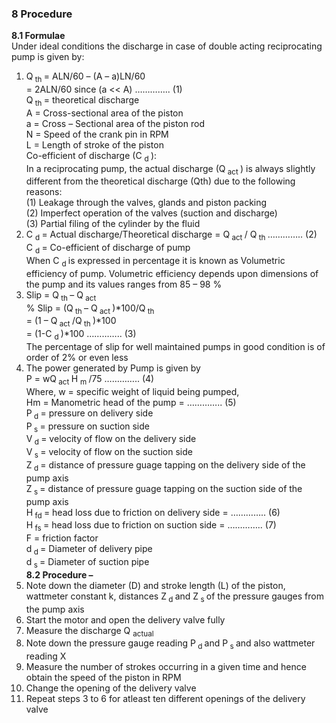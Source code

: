 ### 8 Procedure<br> 
<b> 8.1	Formulae </b><br>
Under ideal conditions the discharge in case of double acting reciprocating pump is given by:<br>
1.	Q<sub> th </sub>= ALN/60 – (A – a)LN/60<br>
       = 2ALN/60   since (a << A) …………..    (1)<br>
Q<sub> th </sub> = theoretical discharge<br>
A = Cross-sectional area of the piston<br>
a = Cross – Sectional area of the piston rod<br>
N = Speed of the crank pin in RPM<br>
L = Length of stroke of the piston<br>
Co-efficient of discharge (C <sub> d </sub>):<br>
In a reciprocating pump, the actual discharge (Q<sub> act </sub>) is always slightly different from the theoretical discharge (Qth) due to the following reasons:<br>
(1) Leakage through the valves, glands and piston packing<br>
(2) Imperfect operation of the valves (suction and discharge)<br>
(3) Partial filing of the cylinder by the fluid<br>
2.	C <sub> d </sub> = Actual discharge/Theoretical discharge = Q<sub> act </sub> / Q<sub> th </sub> …………..    (2)<br>
C <sub> d </sub> = Co-efficient of discharge of pump<br>
When C <sub> d </sub> is expressed in percentage it is known as Volumetric efficiency of pump. Volumetric efficiency depends upon dimensions of the pump and its values ranges from 85 – 98 %<br>
3.	Slip = Q<sub> th </sub> – Q<sub> act </sub><br>
% Slip = (Q<sub> th </sub> – Q<sub> act </sub>)*100/Q<sub> th </sub><br> 
           = (1 – Q<sub> act </sub>/Q<sub> th </sub>)*100<br>
           = (1-C <sub> d </sub>)*100 …………..    (3)<br>
The percentage of slip for well maintained pumps in good condition is of order of 2% or even less<br>
4.	The power generated by Pump is given by<br>
P = wQ<sub> act </sub> H <sub> m </sub> /75 …………..    (4)<br>
Where, w = specific weight of liquid being pumped,<br>
Hm = Manometric head of the pump = …………..    (5)<br>
P<sub> d </sub> = pressure on delivery side<br>
P<sub> s </sub> = pressure on suction side<br>
V<sub> d </sub> = velocity of flow on the delivery side<br>
V<sub> s </sub> = velocity of flow on the suction side<br>
Z<sub> d </sub> = distance of pressure guage tapping on the delivery side of the pump axis<br>
Z<sub> s </sub> = distance of pressure guage tapping on the suction side of the pump axis<br>
H<sub> fd </sub> = head loss due to friction on delivery side = …………..    (6)<br>
H<sub> fs </sub> = head loss due to friction on suction side = …………..    (7)<br>
F = friction factor<br>
d<sub> d </sub> = Diameter of delivery pipe<br>
d<sub> s </sub> = Diameter of suction pipe<br>
<b>8.2	Procedure – </b><br>
1.	Note down the diameter (D) and stroke length (L) of the piston, wattmeter constant k, distances Z<sub> d </sub> and Z<sub> s </sub> of the pressure gauges from the pump axis<br>
2.	Start the motor and open the delivery valve fully<br>
3.	Measure the discharge Q <sub> actual </sub><br>
4.	Note down the pressure gauge reading P<sub> d </sub> and P<sub> s </sub> and also wattmeter reading X<br>
5.	Measure the number of strokes occurring in a given time and hence obtain the speed of the piston in RPM<br>
6.	Change the opening of the delivery valve<br>
7.	Repeat steps 3 to 6 for atleast ten different openings of the delivery valve<br> 

